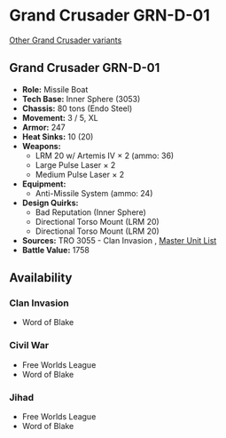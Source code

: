# Grand Crusader GRN-D-01 

[Other Grand Crusader variants](../grand_crusader.md) 

## Grand Crusader GRN-D-01 

- **Role:** Missile Boat 
- **Tech Base:** Inner Sphere (3053) 
- **Chassis:** 80 tons (Endo Steel) 
- **Movement:** 3 / 5, XL 
- **Armor:** 247 
- **Heat Sinks:** 10 (20) 
- **Weapons:** 
  - LRM 20 w/ Artemis IV × 2 (ammo: 36) 
  - Large Pulse Laser × 2 
  - Medium Pulse Laser × 2 
- **Equipment:** 
  - Anti-Missile System (ammo: 24) 
- **Design Quirks:** 
  - Bad Reputation (Inner Sphere) 
  - Directional Torso Mount (LRM 20) 
  - Directional Torso Mount (LRM 20) 
- **Sources:** TRO 3055 - Clan Invasion , [Master Unit List](http://masterunitlist.info/Unit/Details/1252) 
- **Battle Value:** 1758 

## Availability 

### Clan Invasion 

- Word of Blake 

### Civil War 

- Free Worlds League 
- Word of Blake 

### Jihad 

- Free Worlds League 
- Word of Blake 

